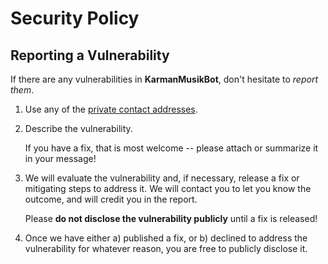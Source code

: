 # Security Policy

## Reporting a Vulnerability

If there are any vulnerabilities in **KarmanMusikBot**, don't hesitate to _report them_.

1. Use any of the [private contact addresses](https://github.com/ArmanGG01/KarmanMusik).
2. Describe the vulnerability.

   If you have a fix, that is most welcome -- please attach or summarize it in your message!

3. We will evaluate the vulnerability and, if necessary, release a fix or mitigating steps to address it. We will contact you to let you know the outcome, and will credit you in the report.

   Please **do not disclose the vulnerability publicly** until a fix is released!

4. Once we have either a) published a fix, or b) declined to address the vulnerability for whatever reason, you are free to publicly disclose it.
